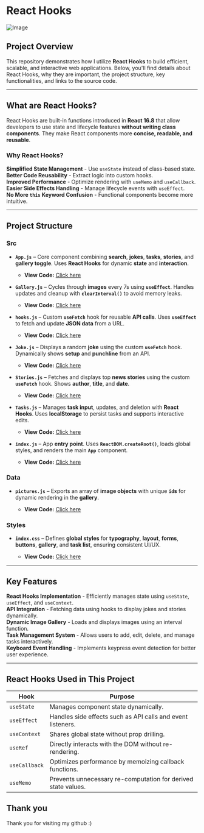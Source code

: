 # React Hooks 
![Image](https://github.com/user-attachments/assets/8cd350d4-6a9b-4eff-ac22-c9f2c2d5ac7a)

## Project Overview

This repository demonstrates how I utilize **React Hooks** to build efficient, scalable, and interactive web applications. Below, you'll find details about React Hooks, why they are important, the project structure, key functionalities, and links to the source code.

---

## What are React Hooks?
React Hooks are built-in functions introduced in **React 16.8** that allow developers to use state and lifecycle features **without writing class components**. They make React components more **concise, readable, and reusable**.

### **Why React Hooks?**
 **Simplified State Management** - Use `useState` instead of class-based state.  
 **Better Code Reusability** - Extract logic into custom hooks.  
 **Improved Performance** - Optimize rendering with `useMemo` and `useCallback`.  
 **Easier Side Effects Handling** - Manage lifecycle events with `useEffect`.  
 **No More `this` Keyword Confusion** - Functional components become more intuitive.

---

## Project Structure
### **Src**
- **`App.js`** – Core component combining **search**, **jokes**, **tasks**, **stories**, and **gallery toggle**. Uses **React Hooks** for dynamic **state** and **interaction**.

  - **View Code:** [Click here](https://github.com/ChungmanPARK12/React_Hooks/tree/c260ec93b189614392ea7c1c953979c2283ba090/src/App)

- **`Gallery.js`** – Cycles through **images** every 7s using **`useEffect`**. Handles updates and cleanup with **`clearInterval()`** to avoid memory leaks.

  - **View Code:** [Click here](https://github.com/ChungmanPARK12/React_Hooks/tree/c260ec93b189614392ea7c1c953979c2283ba090/src/Gallery)

- **`hooks.js`** – Custom **`useFetch`** hook for reusable **API calls**. Uses **`useEffect`** to fetch and update **JSON data** from a URL.

  - **View Code:** [Click here](https://github.com/ChungmanPARK12/React_Hooks/tree/c260ec93b189614392ea7c1c953979c2283ba090/src/hooks)

- **`Joke.js`** – Displays a random **joke** using the custom **`useFetch`** hook. Dynamically shows **setup** and **punchline** from an API.

  - **View Code:** [Click here](https://github.com/ChungmanPARK12/React_Hooks/tree/c260ec93b189614392ea7c1c953979c2283ba090/src/Joke)

- **`Stories.js`** – Fetches and displays top **news stories** using the custom **`useFetch`** hook. Shows **author**, **title**, and **date**.

  - **View Code:** [Click here](https://github.com/ChungmanPARK12/React_Hooks/tree/c260ec93b189614392ea7c1c953979c2283ba090/src/Stories)  

- **`Tasks.js`** – Manages **task input**, updates, and deletion with **React Hooks**. Uses **localStorage** to persist tasks and supports interactive edits.

  - **View Code:** [Click here](https://github.com/ChungmanPARK12/React_Hooks/tree/b007904205b0e69c3ff5932739571d153df05e52/src/Tasks)

- **`index.js`** – App **entry point**. Uses **`ReactDOM.createRoot()`**, loads global styles, and renders the main **`App`** component.

  - **View Code:** [Click here](https://github.com/ChungmanPARK12/React_Hooks/tree/d48b3aeffb16f05d91c6307c8f721a00a77f0c33/src/index)

### **Data**
- **`pictures.js`** – Exports an array of **image objects** with unique **`id`s** for dynamic rendering in the **gallery**.

  - **View Code:** [Click here](https://github.com/ChungmanPARK12/React_Hooks/tree/c260ec93b189614392ea7c1c953979c2283ba090/src/pictures)

### **Styles**
- **`index.css`** – Defines **global styles** for **typography**, **layout**, **forms**, **buttons**, **gallery**, and **task list**, ensuring consistent UI/UX.

  - **View Code:** [Click here](https://github.com/ChungmanPARK12/React_Hooks/tree/c260ec93b189614392ea7c1c953979c2283ba090/src/css)

---

## **Key Features**
 **React Hooks Implementation** - Efficiently manages state using `useState`, `useEffect`, and `useContext`.  
 **API Integration** - Fetching data using hooks to display jokes and stories dynamically.  
 **Dynamic Image Gallery** - Loads and displays images using an interval function.  
 **Task Management System** - Allows users to add, edit, delete, and manage tasks interactively.  
 **Keyboard Event Handling** - Implements keypress event detection for better user experience.  

---

## **React Hooks Used in This Project**
| Hook       | Purpose |
|------------|---------|
| `useState` | Manages component state dynamically. |
| `useEffect` | Handles side effects such as API calls and event listeners. |
| `useContext` | Shares global state without prop drilling. |
| `useRef` | Directly interacts with the DOM without re-rendering. |
| `useCallback` | Optimizes performance by memoizing callback functions. |
| `useMemo` | Prevents unnecessary re-computation for derived state values. |


## Thank you
Thank you for visiting my github :)



